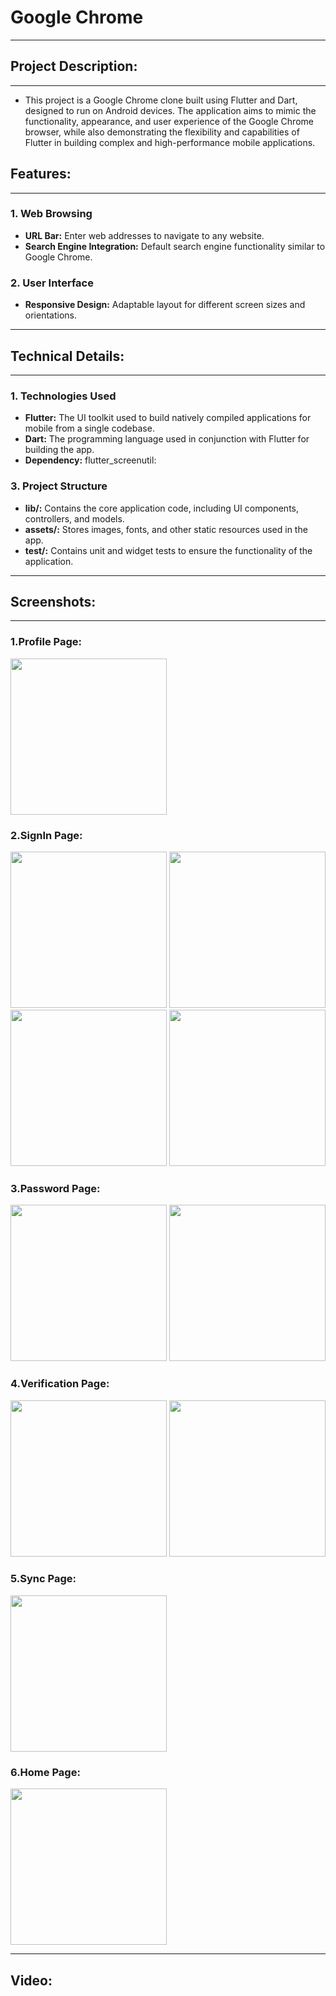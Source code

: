 # Google Chrome
<hr>

## Project Description:
<hr>

* This project is a Google Chrome clone built using Flutter and Dart, designed to run on Android devices. The application aims to mimic the functionality, appearance, and user experience of the Google Chrome browser, while also demonstrating the flexibility and capabilities of Flutter in building complex and high-performance mobile applications.

## Features:
<hr>

### 1. Web Browsing
* **URL Bar:** Enter web addresses to navigate to any website.
* **Search Engine Integration:** Default search engine functionality similar to Google Chrome.

### 2. User Interface
* **Responsive Design:** Adaptable layout for different screen sizes and orientations.

<hr>

## Technical Details:
<hr>

### 1. Technologies Used
* **Flutter:** The UI toolkit used to build natively compiled applications for mobile from a single codebase.
* **Dart:** The programming language used in conjunction with Flutter for building the app.
* **Dependency:**  flutter_screenutil: 
 
### 3. Project Structure
* **lib/:** Contains the core application code, including UI components, controllers, and models.
* **assets/:** Stores images, fonts, and other static resources used in the app.
* **test/:** Contains unit and widget tests to ensure the functionality of the application.
<hr>

## Screenshots:
<hr>

### 1.Profile Page:
<img src="https://github.com/user-attachments/assets/22b57f97-3d7e-49c3-bfb8-4e5fd6cc5063" width=250px>

### 2.SignIn Page:
<img src="https://github.com/user-attachments/assets/67c91a62-71e0-484d-b28f-f11a1de710b8" width=250px>
<img src="https://github.com/user-attachments/assets/6ec796b4-896b-41ca-a274-0283a70e1c5e" width=250px>
<img src="https://github.com/user-attachments/assets/8bdb34cd-6f63-485c-865a-92e2445566a2" width=250px>
<img src="https://github.com/user-attachments/assets/a77c06f0-9059-420d-8f72-a4614f85da44" width=250px>

### 3.Password Page:
<img src="https://github.com/user-attachments/assets/f75e3ecc-43d5-44a5-afae-39c25e297b0d" width=250px>
<img src="https://github.com/user-attachments/assets/d3b52837-1c80-403f-a5fe-a4d2908db6ef" width=250px>

### 4.Verification Page:
<img src="https://github.com/user-attachments/assets/695e833e-07cc-4fe4-9d78-53503835c9de" width=250px>
<img src="https://github.com/user-attachments/assets/9628217c-6e69-429c-aa04-ab5d35e87738" width=250px>

### 5.Sync Page:
<img src="https://github.com/user-attachments/assets/09c19068-4017-4888-a9e4-5fd548b09992" width=250px>

### 6.Home Page:
<img src="https://github.com/user-attachments/assets/e8606cea-a7cb-448a-98e7-e7b2faf31169" width=250px>

<hr>

## Video:
